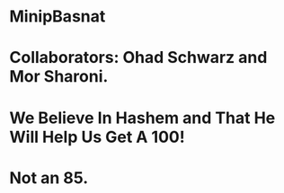 # MinipBasnat
# Collaborators: Ohad Schwarz and Mor Sharoni.
# We Believe In Hashem and That He Will Help Us Get A 100!
# Not an 85.
